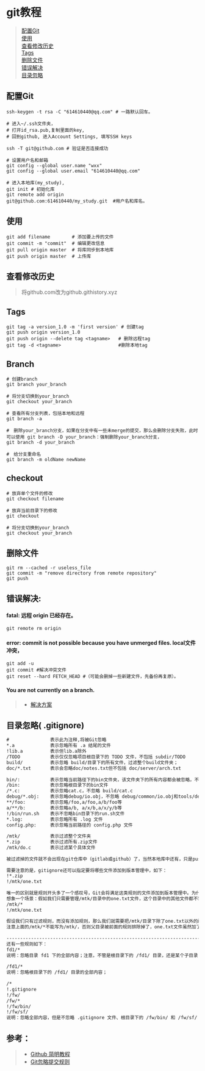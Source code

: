 # git教程
> [配置Git](#配置Git)  
> [使用](#使用)  
> [查看修改历史](#查看修改历史)  
> [Tags](#Tags)   
> [删除文件](#删除文件)  
> [错误解决](#错误解决)  
> [目录忽略](#目录忽略)  

## 配置Git
```shell
ssh-keygen -t rsa -C "614610440@qq.com" # 一路默认回车。  

# 进入~/.ssh文件夹， 
# 打开id_rsa.pub,复制里面的key, 
# 回到github, 进入Account Settings, 填写SSH keys  

ssh -T git@github.com # 验证是否连接成功  

# 设置用户名和邮箱  
git config --global user.name "wxx"
git config --global user.email "614610440@qq.com"  

# 进入本地库(my_study), 
git init # 初始化库
git remote add origin
git@github.com:614610440/my_study.git  #用户名和库名。  
```

## 使用
```shell
git add filename        # 添加要上传的文件
git commit -m "commit"  # 编辑更改信息
git pull origin master  # 将库同步到本地库
git push origin master  # 上传库
```

## 查看修改历史
> 将github.com改为github.githistory.xyz  

## Tags
```shell
git tag -a version_1.0 -m 'first version' # 创建tag
git push origin version_1.0
git push origin --delete tag <tagname>   # 删除远程tag
git tag -d <tagname>                     #删除本地tag
```

## Branch
```shell
# 创建branch
git branch your_branch

# 将分支切换到your_branch
git checkout your_branch 

# 查看所有分支列表，包括本地和远程
git branch -a

#　删除your_branch分支，如果在分支中有一些未merge的提交，那么会删除分支失败，此时可以使用 git branch -D your_branch：强制删除your_branch分支，
git branch -d your_branch

#　给分支重命名
git branch -m oldName newName
```

## checkout
```shell
# 放弃单个文件的修改
git checkout filename 

# 放弃当前目录下的修改
git checkout

# 将分支切换到your_branch
git checkout your_branch 
```

## 删除文件
```shell
git rm --cached -r useless_file  
git commit -m "remove directory from remote repository"  
git push  
```

## 错误解决:

#### fatal: 远程 origin 已经存在。
```shell
git remote rm origin  
```

#### error: commit is not possible because you have unmerged files. local文件冲突，
```shell
git add -u
git commit #解决冲突文件  
git reset --hard FETCH_HEAD #（可能会删掉一些新建文件，先备份再复原）。  
```

#### You are not currently on a branch.  
> + [解决方案](https://blog.csdn.net/xinguan1267/article/details/39028789)  

## 目录忽略( .gitignore)
```txt
#               表示此为注释,将被Git忽略  
*.a             表示忽略所有 .a 结尾的文件  
!lib.a          表示但lib.a除外  
/TODO           表示仅仅忽略项目根目录下的 TODO 文件，不包括 subdir/TODO  
build/          表示忽略 build/目录下的所有文件，过滤整个build文件夹；  
doc/*.txt       表示会忽略doc/notes.txt但不包括 doc/server/arch.txt  
   
bin/:           表示忽略当前路径下的bin文件夹，该文件夹下的所有内容都会被忽略，不忽略 bin 文件  
/bin:           表示忽略根目录下的bin文件  
/*.c:           表示忽略cat.c，不忽略 build/cat.c  
debug/*.obj:    表示忽略debug/io.obj，不忽略 debug/common/io.obj和tools/debug/io.obj  
**/foo:         表示忽略/foo,a/foo,a/b/foo等  
a/**/b:         表示忽略a/b, a/x/b,a/x/y/b等  
!/bin/run.sh    表示不忽略bin目录下的run.sh文件  
*.log:          表示忽略所有 .log 文件  
config.php:     表示忽略当前路径的 config.php 文件  
   
/mtk/           表示过滤整个文件夹  
*.zip           表示过滤所有.zip文件  
/mtk/do.c       表示过滤某个具体文件  
   
被过滤掉的文件就不会出现在git仓库中（gitlab或github）了，当然本地库中还有，只是push的时候不会上传。  
   
需要注意的是，gitignore还可以指定要将哪些文件添加到版本管理中，如下：  
!*.zip  
!/mtk/one.txt  
   
唯一的区别就是规则开头多了一个感叹号，Git会将满足这类规则的文件添加到版本管理中。为什么要有两种规则呢？  
想象一个场景：假如我们只需要管理/mtk/目录中的one.txt文件，这个目录中的其他文件都不需要管理，那么.gitignore规则应写为：：  
/mtk/*  
!/mtk/one.txt  
   
假设我们只有过滤规则，而没有添加规则，那么我们就需要把/mtk/目录下除了one.txt以外的所有文件都写出来！  
注意上面的/mtk/*不能写为/mtk/，否则父目录被前面的规则排除掉了，one.txt文件虽然加了!过滤规则，也不会生效！  
   
----------------------------------------------------------------------------------  
还有一些规则如下：  
fd1/*  
说明：忽略目录 fd1 下的全部内容；注意，不管是根目录下的 /fd1/ 目录，还是某个子目录 /child/fd1/ 目录，都会被忽略；  
   
/fd1/*  
说明：忽略根目录下的 /fd1/ 目录的全部内容；  
   
/*  
!.gitignore  
!/fw/   
/fw/*  
!/fw/bin/  
!/fw/sf/  
说明：忽略全部内容，但是不忽略 .gitignore 文件、根目录下的 /fw/bin/ 和 /fw/sf/ 目录；注意要先对bin/的父目录使用!规则，使其不被排除。  
```

##  参考：
> + [Github 简明教程](http://www.runoob.com/w3cnote/git-guide.html)  
> + [Git忽略提交规则](https://www.cnblogs.com/kevingrace/p/5690241.html)  

